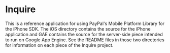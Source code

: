 # Inquire

This is a reference application for using PayPal's Mobile Platform Library for the iPhone
SDK. The iOS directory contains the source for the iPhone application and GAE contains the
source for the server-side piece intended to run on Google App Engine. See the README files
in those two directories for information on each piece of the Inquire project.
